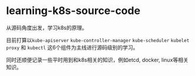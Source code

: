

# learning-k8s-source-code

从源码角度出发，学习k8s的原理。

目前打算以`kube-apiserver` `kube-controller-manager`  `kube-scheduler`  `kubelet` `proxy` 和 `kubectl`  这6个组件为主线进行源码级别的学习。

同时还顺便记录一些平时用到和k8s相关的知识，例如etcd, docker, linux等相关知识。

